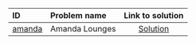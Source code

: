 | ID | Problem name | Link to solution |
|:---|:---|:---:|
| [amanda](https://open.kattis.com/problems/amanda) | Amanda Lounges | [Solution](https://github.com/versenyi98/kattis-solutions/tree/main/solutions/amanda)|
